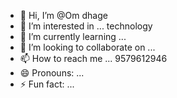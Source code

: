 - 👋 Hi, I’m @Om dhage
- 👀 I’m interested in ... technology 
- 🌱 I’m currently learning ...
- 💞️ I’m looking to collaborate on ...
- 📫 How to reach me ... 9579612946
- 😄 Pronouns: ...
- ⚡ Fun fact: ...

<!---
Om1dhage/Om1dhage is a ✨ special ✨ repository because its `README.md` (this file) appears on your GitHub profile.
You can click the Preview link to take a look at your changes.
--->
